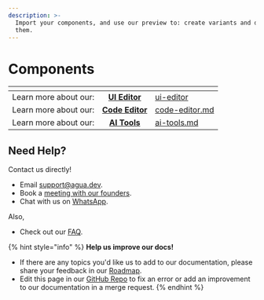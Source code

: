 ```yaml
---
description: >-
  Import your components, and use our preview to: create variants and document
  them.
---
```


# Components



<table data-view="cards"><thead><tr><th align="center"></th><th align="center"></th><th data-hidden data-card-target data-type="content-ref"></th></tr></thead><tbody><tr><td align="center">Learn more about our:</td><td align="center"> <a href="ui-editor/"><strong>UI Editor</strong></a></td><td><a href="ui-editor/">ui-editor</a></td></tr><tr><td align="center">Learn more about our:</td><td align="center"><a href="code-editor.md"><strong>Code Editor</strong></a></td><td><a href="code-editor.md">code-editor.md</a></td></tr><tr><td align="center">Learn more about our:</td><td align="center"><a href="ai-tools.md"><strong>AI Tools</strong></a></td><td><a href="ai-tools.md">ai-tools.md</a></td></tr></tbody></table>



## Need Help?

Contact us directly!

* Email [support@agua.dev](mailto:support@agua.dev).
* Book a [meeting with our founders](https://agua.tools/meetings/developers/onboarding).
* Chat with us on [WhatsApp](https://wa.me/12396883277).

Also,

* Check out our [FAQ](../help-and-community/faq.md).



{% hint style="info" %}
**Help us improve our docs!**

* If there are any topics you'd like us to add to our documentation, please share your feedback in our [Roadmap](https://roadmap.agua.app/).
* Edit this page in our [GitHub Repo](https://github.com/Agua-for-devs/agua-documentation) to fix an error or add an improvement to our documentation in a merge request.
{% endhint %}
